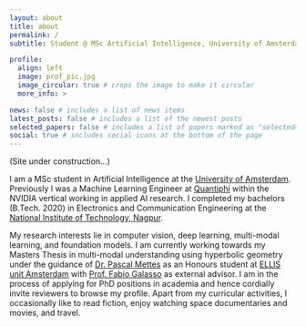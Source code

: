 ```yaml
---
layout: about
title: about
permalink: /
subtitle: Student @ MSc Artificial Intelligence, University of Amsterdam

profile:
  align: left
  image: prof_pic.jpg
  image_circular: true # crops the image to make it circular
  more_info: >

news: false # includes a list of news items
latest_posts: false # includes a list of the newest posts
selected_papers: false # includes a list of papers marked as "selected={true}"
social: true # includes social icons at the bottom of the page
---
```


(Site under construction...)

I am a MSc student in Artificial Intelligence at the [University of Amsterdam](https://www.uva.nl/en). Previously I was a Machine Learning Engineer at [Quantiphi](https://quantiphi.com/) within the NVIDIA vertical working in applied AI research. I completed my bachelors (B.Tech. 2020) in Electronics and Communication Engineering at the [National Institute of Technology, Nagpur](https://vnit.ac.in/).

My research interests lie in computer vision, deep learning, multi-modal learning, and foundation models. I am currently working towards my Masters Thesis in multi-modal understanding using hyperbolic geometry under the guidance of [Dr. Pascal Mettes](https://staff.fnwi.uva.nl/p.s.m.mettes/) as an Honours student at [ELLIS unit Amsterdam](https://ivi.fnwi.uva.nl/ellis/) with [Prof. Fabio Galasso](https://fgalasso.bitbucket.io/) as external advisor. I am in the process of applying for PhD positions in academia and hence cordially invite reviewers to browse my profile. Apart from my curricular activities, I occasionally like to read fiction, enjoy watching space documentaries and movies, and travel.